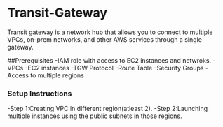 # Transit-Gateway
Transit gateway is a network hub that allows you to connect to multiple VPCs, on-prem networks, and other AWS services through a single gateway.

##Prerequisites
-IAM role with access to EC2 instances and netwroks.
-VPCs
-EC2 instances
-TGW Protocol
-Route Table
-Security Groups
-Access to multiple regions

### Setup Instructions
-Step 1:Creating VPC in different region(atleast 2).
-Step 2:Launching multiple instances using the public subnets in those regions.
